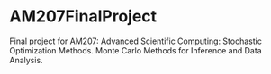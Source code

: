 AM207FinalProject
=================

Final project for AM207: Advanced Scientific Computing: Stochastic Optimization Methods. Monte Carlo Methods for Inference and Data Analysis.
